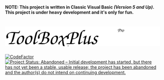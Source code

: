 **NOTE: This project is written in Classic Visual Basic *(Version 5 and Up)*. This project is under heavy development and it's only for fun.**

# ![ToolBoxPlus](./toolboxplus.svg)

[![CodeFactor](https://www.codefactor.io/repository/github/ericzhang456/toolboxplus/badge)](https://www.codefactor.io/repository/github/ericzhang456/toolboxplus) [![Project Status: Abandoned – Initial development has started, but there has not yet been a stable, usable release; the project has been abandoned and the author(s) do not intend on continuing development.](https://www.repostatus.org/badges/latest/abandoned.svg)](https://www.repostatus.org/#abandoned)
